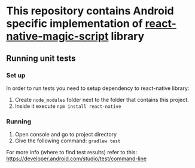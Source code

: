 # This repository contains Android specific implementation of [react-native-magic-script](https://github.com/magic-script/react-native-magic-script) library

## Running unit tests

### Set up
In order to run tests you need to setup dependency to react-native library:

1. Create `node_modules` folder next to the folder that contains this project.
2. Inside it execute `npm install react-native`

### Running
1. Open console and go to project directory
2. Give the following command: `gradlew test`

For more info (where to find test results) refer to this: https://developer.android.com/studio/test/command-line

